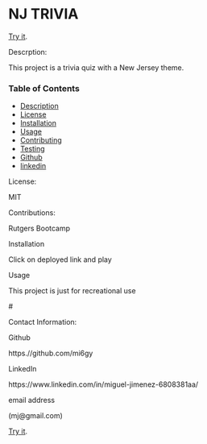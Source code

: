 # NJ TRIVIA

[Try it](https://mi6gy.github.io/New-Jersey-Trivia/ "HERE").

<p>Descrption:</p>
This project is a trivia quiz with a New Jersey theme. 

### Table of Contents
* [Description](#descripe)
* [License](#license)
* [Installation](#install)
* [Usage](#usage)
* [Contributing](#contributing)
* [Testing](#test)
* [Github](#github)
* [linkedin](#linked)

 <p>License:</p>
MIT

<p>Contributions:</p>
Rutgers Bootcamp

<p>Installation</p>
Click on deployed link and play

<p>Usage</p>
This project is just for recreational use 

#<p>Contact Information:
<p>Github</p>
<a>https.//github.com/mi6gy</a>
<p>LinkedIn</p>
<a>https://www.linkedin.com/in/miguel-jimenez-6808381aa/</a>
<p>email address</p>
(mj@gmail.com)


[Try it](https://mi6gy.github.io/New-Jersey-Trivia/ "HERE").
